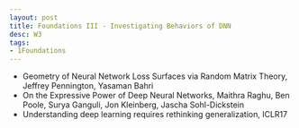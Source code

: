 ```yaml
---
layout: post
title: Foundations III - Investigating Behaviors of DNN
desc: W3
tags:
- 1Foundations
---
```



* Geometry of Neural Network Loss Surfaces via Random Matrix Theory,
Jeffrey Pennington, Yasaman Bahri
* On the Expressive Power of Deep Neural Networks, Maithra Raghu, Ben
Poole, Surya Ganguli, Jon Kleinberg, Jascha Sohl-Dickstein
* Understanding deep learning requires rethinking generalization, ICLR17
